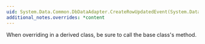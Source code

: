 ```yaml
---
uid: System.Data.Common.DbDataAdapter.CreateRowUpdatedEvent(System.Data.DataRow,System.Data.IDbCommand,System.Data.StatementType,System.Data.Common.DataTableMapping)
additional_notes.overrides: *content
---
```


<p>When overriding <xref href="System.Data.Common.DbDataAdapter.CreateRowUpdatedEvent(System.Data.DataRow,System.Data.IDbCommand,System.Data.StatementType,System.Data.Common.DataTableMapping)"></xref> in a derived class, be sure to call the base class's <xref href="System.Data.Common.DbDataAdapter.CreateRowUpdatedEvent(System.Data.DataRow,System.Data.IDbCommand,System.Data.StatementType,System.Data.Common.DataTableMapping)"></xref> method.</p>


